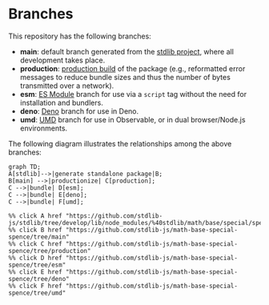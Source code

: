 <!--

@license Apache-2.0

Copyright (c) 2022 The Stdlib Authors.

Licensed under the Apache License, Version 2.0 (the "License");
you may not use this file except in compliance with the License.
You may obtain a copy of the License at

    http://www.apache.org/licenses/LICENSE-2.0

Unless required by applicable law or agreed to in writing, software
distributed under the License is distributed on an "AS IS" BASIS,
WITHOUT WARRANTIES OR CONDITIONS OF ANY KIND, either express or implied.
See the License for the specific language governing permissions and
limitations under the License.

-->

# Branches

This repository has the following branches:

-   **main**: default branch generated from the [stdlib project][stdlib-url], where all development takes place.
-   **production**: [production build][production-url] of the package (e.g., reformatted error messages to reduce bundle sizes and thus the number of bytes transmitted over a network).
-   **esm**: [ES Module][esm-url] branch for use via a `script` tag without the need for installation and bundlers.
-   **deno**: [Deno][deno-url] branch for use in Deno.
-   **umd**: [UMD][umd-url] branch for use in Observable, or in dual browser/Node.js environments.

The following diagram illustrates the relationships among the above branches:

```mermaid
graph TD;
A[stdlib]-->|generate standalone package|B;
B[main] -->|productionize| C[production];
C -->|bundle| D[esm];
C -->|bundle| E[deno];
C -->|bundle| F[umd];

%% click A href "https://github.com/stdlib-js/stdlib/tree/develop/lib/node_modules/%40stdlib/math/base/special/spence"
%% click B href "https://github.com/stdlib-js/math-base-special-spence/tree/main"
%% click C href "https://github.com/stdlib-js/math-base-special-spence/tree/production"
%% click D href "https://github.com/stdlib-js/math-base-special-spence/tree/esm"
%% click E href "https://github.com/stdlib-js/math-base-special-spence/tree/deno"
%% click F href "https://github.com/stdlib-js/math-base-special-spence/tree/umd"
```

[stdlib-url]: https://github.com/stdlib-js/stdlib/tree/develop/lib/node_modules/%40stdlib/math/base/special/spence
[production-url]: https://github.com/stdlib-js/math-base-special-spence/tree/production
[deno-url]: https://github.com/stdlib-js/math-base-special-spence/tree/deno
[umd-url]: https://github.com/stdlib-js/math-base-special-spence/tree/umd
[esm-url]: https://github.com/stdlib-js/math-base-special-spence/tree/esm